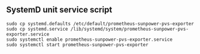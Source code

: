 SystemD unit service script
---------------------------

```shell
sudo cp systemd.defaults /etc/default/prometheus-sunpower-pvs-exporter
sudo cp systemd.service /lib/systemd/system/prometheus-sunpower-pvs-exporter.service
sudo systemctl enable prometheus-sunpower-pvs-exporter.service
sudo systemctl start prometheus-sunpower-pvs-exporter
```
